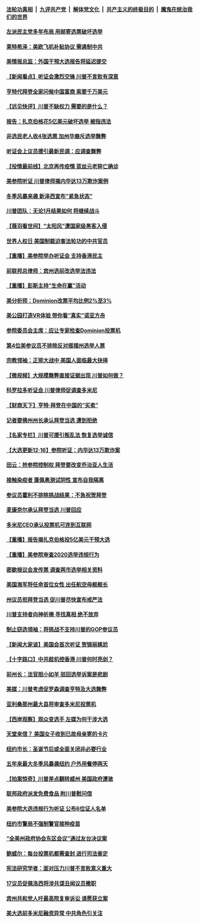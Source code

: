 ####  [法轮功真相](../../../../basic/blob/master/README.md?t=12171131) &nbsp;|&nbsp; [九评共产党](../../../../9ping.md/blob/master/README.md?t=12171131) &nbsp;|&nbsp; [解体党文化](../../../../jtdwh.md/blob/master/README.md?t=12171131)  &nbsp;|&nbsp; [共产主义的终极目的](../../../../gczydzjmd.md/blob/master/README.md?t=12171131) &nbsp;|&nbsp; [魔鬼在统治我们的世界](../../../../mgztzwmdsj.md/blob/master/README.md?t=12171131) 

#### [左派民主党多年布局 用邮寄选票破坏选举](../pages/nsc412/n12618058.md?t=12171131) 

#### [莱特希泽：美欧飞机补贴协议 需遏制中共](../pages/nsc412/n12626090.md?t=12171131) 

#### [美情报总监：外国干预大选报告将延迟提交](../pages/nsc412/n12626139.md?t=12171131) 

#### [【新闻看点】听证会激烈交锋 川普不言败有深意](../pages/nsc412/n12625906.md?t=12171131) 

#### [亨特代拜登全家问候中国富商 索要千万美元](../pages/nsc412/n12625998.md?t=12171131) 

#### [【远见快评】川普不缺权力 需要的是什么？](../pages/nsc412/n12625596.md?t=12171131) 

#### [报告：扎克伯格花5亿美元破坏选举 被指违法](../pages/nsc412/n12625987.md?t=12171131) 

#### [非选民老人收4张选票 加州华裔斥选举舞弊](../pages/nsc412/n12625909.md?t=12171131) 

#### [听证会上议员援引最新民调：应调查舞弊](../pages/nsc412/n12625960.md?t=12171131) 

#### [【役情最前线】北京再传疫情 蓝丝元老猝亡确诊](../pages/nsc412/n12625648.md?t=12171131) 

#### [美参院听证 川普律师揭内华达13万欺诈案例](../pages/nsc412/n12625887.md?t=12171131) 

#### [冬季风暴来袭  新泽西宣布“紧急状态”](../pages/nsc412/n12625788.md?t=12171131) 

#### [川普团队：无论1月结果如何 将继续战斗](../pages/nsc412/n12625607.md?t=12171131) 

#### [【薇羽看世间】“太阳风”遭国家级黑客入侵](../pages/nsc412/n12625739.md?t=12171131) 

#### [世界人权日 美国制裁迫害法轮功的中共官员](../pages/nsc412/n12624604.md?t=12171131) 

#### [【重播】美参院举办听证会 支持香港民主](../pages/nsc412/n12625639.md?t=12171131) 

#### [前联邦总律师：宾州选前改选举法违法](../pages/nsc412/n12625550.md?t=12171131) 

#### [【重播】彭斯主持“生命在赢”活动](../pages/nsc412/n12625609.md?t=12171131) 

#### [美分析师：Dominion改票平均比例2%至3%](../pages/nsc412/n12625584.md?t=12171131) 

#### [美公园打造VR体验 带你看“真实”诺亚方舟](../pages/nsc412/n12624096.md?t=12171131) 

#### [参院委员会主席：应让专家检查Dominion投票机](../pages/nsc412/n12625597.md?t=12171131) 

#### [第4位美参议员不排除反对摇摆州选举人票](../pages/nsc412/n12625426.md?t=12171131) 

#### [宗教领袖：正邪大战中 美国人面临最大抉择](../pages/nsc412/n12625479.md?t=12171131) 

#### [【微视频】大规模舞弊直接证据出现 川普如何做？](../pages/nsc412/n12625020.md?t=12171131) 

#### [科罗拉多听证会 川普律师促调查多米尼](../pages/nsc412/n12625471.md?t=12171131) 

#### [【财商天下】亨特‧拜登在中国的“买卖”](../pages/nsc412/n12625460.md?t=12171131) 

#### [记者要佛州州长承认拜登当选 遭到拒绝](../pages/nsc412/n12625430.md?t=12171131) 

#### [【名家专栏】川普可援引叛乱法 恢复选举诚信](../pages/nsc412/n12619795.md?t=12171131) 

#### [【大选更新12·16】参院听证：内华达13万欺诈案](../pages/nsc412/n12624493.md?t=12171131) 

#### [田云：抢参院控制权 拜登要改变乔治亚人生活](../pages/nsc412/n12624552.md?t=12171131) 

#### [接触染疫者 蓬佩奥测试阴性 宣布自我隔离](../pages/nsc412/n12625444.md?t=12171131) 

#### [参议员霍利不排除挑战结果：不急祝贺拜登](../pages/nsc412/n12625186.md?t=12171131) 

#### [麦康奈尔承认拜登当选 川普回应](../pages/nsc412/n12625371.md?t=12171131) 

#### [多米尼CEO承认投票机可连到互联网](../pages/nsc412/n12625263.md?t=12171131) 

#### [【重播】报告揭扎克伯格投5亿美元干预大选](../pages/nsc412/n12625201.md?t=12171131) 

#### [【重播】美参院审查2020选举违规行为](../pages/nsc412/n12623093.md?t=12171131) 

#### [密歇根议会发传票 调查两市选举相关资料](../pages/nsc412/n12625229.md?t=12171131) 

#### [美国海军将任命首位女性 出任航空母舰舰长](../pages/nsc412/n12624906.md?t=12171131) 

#### [州议员拒拜登当选 促川普尽快宣布戒严法](../pages/nsc412/n12625178.md?t=12171131) 

#### [川普支持者向神祈祷 寻找真相 绝不放弃](../pages/nsc412/n12624908.md?t=12171131) 

#### [制止窃选领袖：将挑战不支持川普的GOP参议员](../pages/nsc412/n12625183.md?t=12171131) 

#### [【新闻大家谈】美国会首次听证 贺锦丽尴尬](../pages/nsc412/n12623847.md?t=12171131) 

#### [【十字路口】中共趁机控香港 川普何时亮剑？](../pages/nsc412/n12623609.md?t=12171131) 

#### [前州长：法官胆小如羊 驳回选举诉案是悲剧](../pages/nsc412/n12624690.md?t=12171131) 

#### [美媒：川普考虑促罗森调查亨特及大选舞弊](../pages/nsc412/n12624432.md?t=12171131) 

#### [亚利桑那州最大县将审查多米尼投票机](../pages/nsc412/n12624256.md?t=12171131) 

#### [【西岸观察】观众变选手 左媒为何干涉大选](../pages/nsc412/n12624253.md?t=12171131) 

#### [天堂来信？ 美国女子收到已故母亲寄的卡片](../pages/nsc412/n12623916.md?t=12171131) 

#### [纽约市长：圣诞节后或全面关闭非必要行业](../pages/nsc412/n12624020.md?t=12171131) 

#### [五年来最大冬季风暴袭纽约  户外用餐停两天](../pages/nsc412/n12624032.md?t=12171131) 

#### [【拍案惊奇】川普差点翻转威州 美国政府遭骇](../pages/nsc412/n12623864.md?t=12171131) 

#### [联邦政府派发免费食品  附川普慰问信](../pages/nsc412/n12624023.md?t=12171131) 

#### [美参院大选违规行为听证 公布6位证人名单](../pages/nsc412/n12623643.md?t=12171131) 

#### [纽约市警局不强制警官接种疫苗](../pages/nsc412/n12624040.md?t=12171131) 

#### [“全美州政府协会东区会议”通过友台决议案](../pages/nsc412/n12623212.md?t=12171131) 

#### [鲍威尔：每台投票机都需查封 进行司法鉴定](../pages/nsc412/n12623664.md?t=12171131) 

#### [宪法研究学者：面对压力川普不言败意义重大](../pages/nsc412/n12623653.md?t=12171131) 

#### [17议员促佩洛西将涉共谍丑闻议员撤职](../pages/nsc412/n12623722.md?t=12171131) 

#### [宾州共和党人吁最高院复审诉讼 请愿获立案](../pages/nsc412/n12623789.md?t=12171131) 

#### [美大选前多米尼融资异常 中共角色引关注](../pages/nsc412/n12623715.md?t=12171131) 


